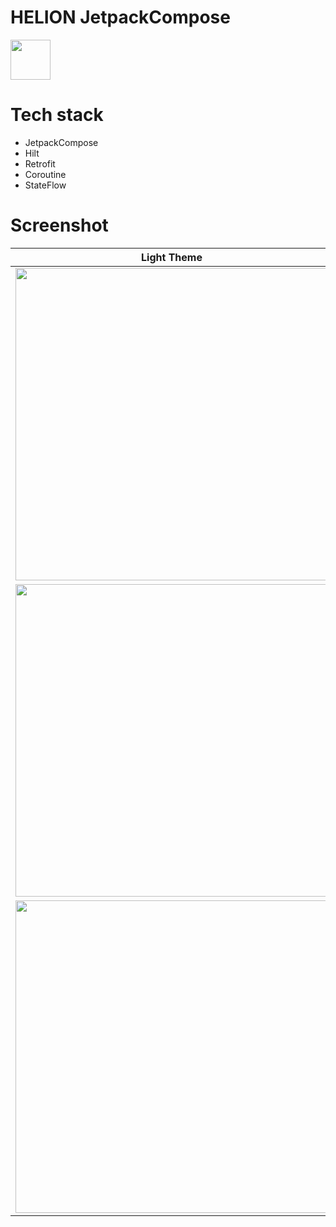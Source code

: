 # HELION JetpackCompose
<img width="64" src="https://user-images.githubusercontent.com/78376240/132123912-4fed13cd-76b9-43de-8881-effba5b4d263.PNG">

# Tech stack
- JetpackCompose
- Hilt
- Retrofit
- Coroutine
- StateFlow


# Screenshot
| Light Theme | Dark Theme |
| ----------- | ---------- |
| <img height="500" src="https://user-images.githubusercontent.com/78376240/132123955-5198c532-2484-4f36-b7ea-c8da26b37024.png"> | <img height="500" src="https://user-images.githubusercontent.com/78376240/132123960-cedc0df8-a03d-404d-834b-c2306b649942.png"> |
| <img height="500" src="https://user-images.githubusercontent.com/78376240/132123962-e8e67b8f-72a1-450e-afdc-07111b8740a7.png"> | <img height="500" src="https://user-images.githubusercontent.com/78376240/132123965-5b48b634-8e9d-4d6e-8696-37eb707236b4.png"> |
| <img height="500" src="https://user-images.githubusercontent.com/78376240/132123967-42450dae-b1a4-4e96-8a36-5fca4a24b08a.png"> | <img height="500" src="https://user-images.githubusercontent.com/78376240/132123973-8621f6af-606c-40fb-890e-769af721ac0a.png"> |
